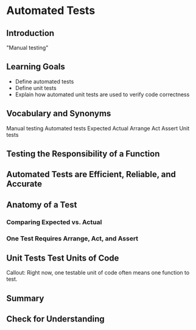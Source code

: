# Automated Tests

## Introduction

"Manual testing"

## Learning Goals

- Define automated tests
- Define unit tests
- Explain how automated unit tests are used to verify code correctness

## Vocabulary and Synonyms

Manual testing
Automated tests
Expected
Actual
Arrange
Act
Assert
Unit tests

## Testing the Responsibility of a Function

## Automated Tests are Efficient, Reliable, and Accurate

## Anatomy of a Test

### Comparing Expected vs. Actual

### One Test Requires Arrange, Act, and Assert

## Unit Tests Test Units of Code

Callout: Right now, one testable unit of code often means one function to test.

## Summary

## Check for Understanding

